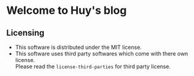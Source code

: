 # Welcome to Huy's blog
## Licensing
+ This software is distributed under the MIT license.
+ This software uses third party softwares which come with there own license. <br>
Please read the `license-third-parties` for third party license.
